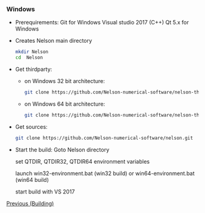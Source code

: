 
### Windows

* Prerequirements:
 Git for Windows
 Visual studio 2017 (C++)
 Qt 5.x for Windows

* Creates Nelson main directory
    ```bash
    mkdir Nelson
    cd  Nelson
    ```
* Get thirdparty:
    - on Windows 32 bit architecture:
        ```bash
        git clone https://github.com/Nelson-numerical-software/nelson-thirdparty-win32.git
        ```
    - on Windows 64 bit architecture:
        ```bash
        git clone https://github.com/Nelson-numerical-software/nelson-thirdparty-x64.git
        ```
* Get sources:
    ```bash
    git clone https://github.com/Nelson-numerical-software/nelson.git
    ```
    
* Start the build:
    Goto Nelson directory
    
    set QTDIR, QTDIR32, QTDIR64 environment variables
    
    launch win32-environment.bat (win32 build) or win64-environment.bat (win64 build)
    
    start build with VS 2017 


[Previous (Building)](BUILDING.md)